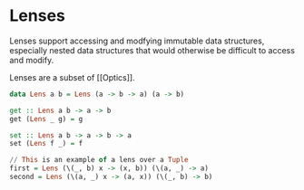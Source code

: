 ---
---

# Lenses

Lenses support accessing and modfying immutable data structures, especially nested data structures that would otherwise be difficult to access and modify. 

Lenses are a subset of [[Optics]].

```hs
data Lens a b = Lens (a -> b -> a) (a -> b)

get :: Lens a b -> a -> b
get (Lens _ g) = g

set :: Lens a b -> a -> b -> a
set (Lens f _) = f

// This is an example of a lens over a Tuple
first = Lens (\(_, b) x -> (x, b)) (\(a, _) -> a)
second = Lens (\(a, _) x -> (a, x)) (\(_, b) -> b)

```

